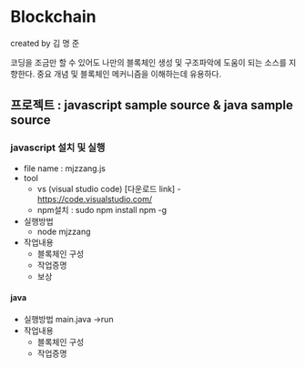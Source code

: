 # Blockchain
 
<p> created by 김 명 준 </p> 
 코딩을 조금만 할 수 있어도 나만의 블록체인 생성 및 구조파악에 도움이 되는 소스를 지향한다.
 중요 개념 및 블록체인 메커니즘을 이해하는데 유용하다.

## 프로젝트 : javascript sample source  & java sample source 



### javascript 설치 및 실행 
 - file name : mjzzang.js
 - tool 
    * vs (visual studio code)     [다운로드 link] - https://code.visualstudio.com/ 
    * npm설치 : sudo npm install npm -g
 - 실행방법  
    * node mjzzang
 - 작업내용
     * 블록체인 구성
     * 작업증명
     * 보상
  


#### java
- 실행방법
  main.java ->run 
- 작업내용
     * 블록체인 구성
     * 작업증명


